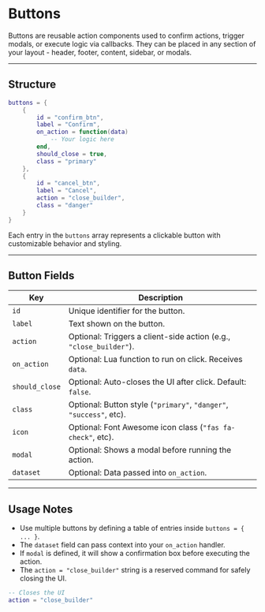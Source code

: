 # Buttons

Buttons are reusable action components used to confirm actions, trigger modals, or execute logic via callbacks.
They can be placed in any section of your layout - header, footer, content, sidebar, or modals.

---

## Structure

```lua
buttons = {
    {
        id = "confirm_btn",
        label = "Confirm",
        on_action = function(data)
            -- Your logic here
        end,
        should_close = true,
        class = "primary"
    },
    {
        id = "cancel_btn",
        label = "Cancel",
        action = "close_builder",
        class = "danger"
    }
}
```

Each entry in the `buttons` array represents a clickable button with customizable behavior and styling.

---

## Button Fields

| Key            | Description                                                         |
| -------------- | ------------------------------------------------------------------- |
| `id`           | Unique identifier for the button.                                   |
| `label`        | Text shown on the button.                                           |
| `action`       | Optional: Triggers a client-side action (e.g., `"close_builder"`).  |
| `on_action`    | Optional: Lua function to run on click. Receives `data`.            |
| `should_close` | Optional: Auto-closes the UI after click. Default: `false`.         |
| `class`        | Optional: Button style (`"primary"`, `"danger"`, `"success"`, etc). |
| `icon`         | Optional: Font Awesome icon class (`"fas fa-check"`, etc).          |
| `modal`        | Optional: Shows a modal before running the action.                  |
| `dataset`      | Optional: Data passed into `on_action`.                             |

---

## Usage Notes

* Use multiple buttons by defining a table of entries inside `buttons = { ... }`.
* The `dataset` field can pass context into your `on_action` handler.
* If `modal` is defined, it will show a confirmation box before executing the action.
* The `action = "close_builder"` string is a reserved command for safely closing the UI.

```lua
-- Closes the UI
action = "close_builder"
```